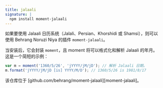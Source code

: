 ```yaml
---
title: jalaali
signature: |
  npm install moment-jalaali
---
```



如果要使用 Jalaali 日历系统（Jalali、Persian、Khorshidi 或 Shamsi），则可以使用 Behrang Noruzi Niya 的插件 `moment-jalaali`。

当安装后，它会封装 `moment`，且 moment 将可以格式化和解析 Jalaali 的年月。
这是一个简短的示例：

```js
var m = moment('1360/5/26', 'jYYYY/jM/jD'); // 解析 Jalaali 日期。
m.format('jYYYY/jM/jD [is] YYYY/M/D'); // 1360/5/26 is 1981/8/17
```

该仓库位于 [github.com/behrang/moment-jalaali][moment-jalaali]。
